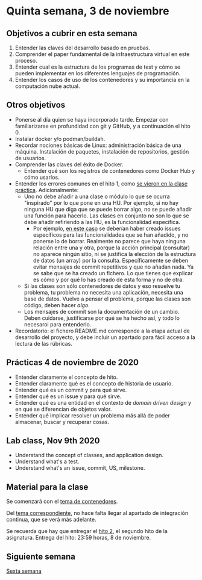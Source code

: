 # Quinta semana, 3 de noviembre

## Objetivos a cubrir en esta semana

1. Entender las claves del desarrollo basado en pruebas.
3. Comprender el paper fundamental de la infraestructura virtual en
   este proceso.
4. Entender cual es la estructura de los programas de test y cómo se
   pueden implementar en los diferentes lenguajes de programación.
5. Entender los casos de uso de los contenedores y su importancia en
   la computación nube actual.

## Otros objetivos
* Ponerse al día quien se haya incorporado tarde. Empezar con
  familiarizarse en profundidad con git y GitHub, y a continuación el
  hito 0.
* Instalar docker y/o podman/buildah.
* Recordar nociones básicas de Linux: administración básica de una
  máquina. Instalación de paquetes, instalación de repositorios,
  gestión de usuarios.
* Comprender las claves del éxito de Docker.
  * Entender qué son los registros de contenedores como Docker Hub y
    cómo usarlos.
* Entender los errores comunes en el hito 1, como [se vieron en la
  clase práctica](04-semana.md). Adicionalmente:
  * Uno no debe añadir a una clase o módulo lo que se ocurra
    "inspirado" por lo que pone en una HU. Por ejemplo, si no hay
    ninguna HU que diga que se puede borrar algo, no se puede añadir
    una función para hacerlo. Las clases en conjunto no son lo que se
    debe añadir refiriendo a las HU, es la funcionalidad específica.
    * Por ejemplo,  [en este caso](https://github.com/Jumacasni/Terrake/blob/main/src/controlador.go) se
          deberían haber creado issues específicos para las
          funcionalidades que se han añadido, y no ponerse lo de
          borrar. Realmente no parece que haya ninguna relación entre
          una y otra, porque la acción principal (consultar) no
          aparece ningún sitio, ni se justifica la elección de la
          estructura de datos (un array) por la
          consulta. Específicamente se deben evitar mensajes de commit
          repetitivos y que no añadan nada. Ya se sabe que se ha
          creado un fichero. Lo que tienes que explicar es cómo y por
          qué lo has creado de esta forma y no de otra.
  * Si las clases son sólo contenedores de datos y eso resuelve tu
    problema, tu problema no necesita una aplicación, necesita una
    base de datos. Vuelve a pensar el problema, porque las clases son
    código, deben hacer *algo*.
  * Los mensajes de commit son la documentación de un cambio. Deben
    cuidarse, justificarse por qué se ha hecho así, y todo lo
    necesaroi para entenderlo.
* Recordatorio: el fichero README.md corresponde a la etapa actual de
  desarrollo del proyecto, y debe incluir un apartado para fácil
  acceso a la lectura de las rúbricas.

## Prácticas 4 de noviembre de 2020

* Entender claramente el concepto de hito.
* Entender claramente qué es el concepto de historia de usuario.
* Entender qué es un commit y para qué sirve.
* Entender qué es un issue y para qué sirve.
* Entender qué es una entidad en el contexto de *domain driven design* y en qué se diferencian de objetos valor.
* Entender qué implicar resolver un problema más allá de poder almacenar, buscar y recuperar cosas.

## Lab class, Nov 9th 2020

- Understand the concept of classes, and application design.
- Understand what's a test.
- Understand what's an issue, commit, US, milestone.

## Material para la clase

Se comenzará con
el
[tema de contenedores](http://jj.github.io/CC/documentos/temas/Contenedores.html).

Del
[tema correspondiente](http://jj.github.io/CC/documentos/temas/Desarrollo_basado_en_pruebas),
no hace falta llegar al apartado de integración continua, que se verá
más adelante.

Se recuerda que hay que entregar el [hito 2](https:///jj.github.io/CC/documentos/proyecto/2.Tests),
  el segundo hito de la asignatura. Entrega del hito: 23:59 horas, 8
  de noviembre.

## Siguiente semana

[Sexta semana](06-semana.md)
